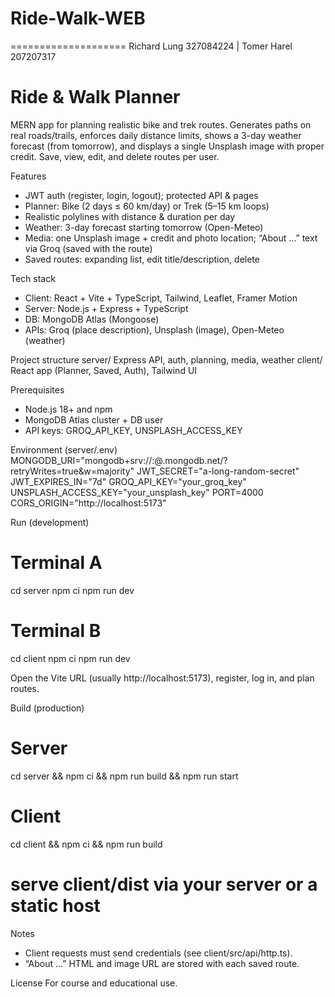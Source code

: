 # Ride-Walk-WEB
====================
Richard Lung 327084224 | Tomer Harel 207207317

Ride & Walk Planner
====================

MERN app for planning realistic bike and trek routes. Generates paths on real roads/trails, enforces daily distance limits, shows a 3-day weather forecast (from tomorrow), and displays a single Unsplash image with proper credit. Save, view, edit, and delete routes per user.

Features
- JWT auth (register, login, logout); protected API & pages
- Planner: Bike (2 days ≤ 60 km/day) or Trek (5–15 km loops)
- Realistic polylines with distance & duration per day
- Weather: 3-day forecast starting tomorrow (Open-Meteo)
- Media: one Unsplash image + credit and photo location; “About …” text via Groq (saved with the route)
- Saved routes: expanding list, edit title/description, delete

Tech stack
- Client: React + Vite + TypeScript, Tailwind, Leaflet, Framer Motion
- Server: Node.js + Express + TypeScript
- DB: MongoDB Atlas (Mongoose)
- APIs: Groq (place description), Unsplash (image), Open-Meteo (weather)

Project structure
server/   Express API, auth, planning, media, weather
client/   React app (Planner, Saved, Auth), Tailwind UI

Prerequisites
- Node.js 18+ and npm
- MongoDB Atlas cluster + DB user
- API keys: GROQ_API_KEY, UNSPLASH_ACCESS_KEY

Environment (server/.env)
MONGODB_URI="mongodb+srv://<user>:<pass>@<cluster>.mongodb.net/<db>?retryWrites=true&w=majority"
JWT_SECRET="a-long-random-secret"
JWT_EXPIRES_IN="7d"
GROQ_API_KEY="your_groq_key"
UNSPLASH_ACCESS_KEY="your_unsplash_key"
PORT=4000
CORS_ORIGIN="http://localhost:5173"

Run (development)
# Terminal A
cd server
npm ci
npm run dev

# Terminal B
cd client
npm ci
npm run dev

Open the Vite URL (usually http://localhost:5173), register, log in, and plan routes.

Build (production)
# Server
cd server && npm ci && npm run build && npm run start

# Client
cd client && npm ci && npm run build
# serve client/dist via your server or a static host

Notes
- Client requests must send credentials (see client/src/api/http.ts).
- “About …” HTML and image URL are stored with each saved route.

License
For course and educational use.
